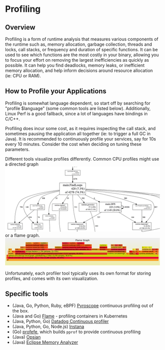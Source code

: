 # Profiling

## Overview

Profiling is a form of runtime analysis that measures various components of the runtime such as, memory allocation, garbage collection, threads and locks, call stacks, or frequency and duration of specific functions. It can be used to see which functions are the most costly in your binary, allowing you to focus your effort on removing the largest inefficiencies as quickly as possible. It can help you find deadlocks, memory leaks, or inefficient memory allocation, and help inform decisions around resource allocation (ie: CPU or RAM).

## How to Profile your Applications

Profiling is somewhat language dependent, so start off by searching for "profile $language" (some common tools are listed below). Additionally, Linux Perf is a good fallback, since a lot of languages have bindings in C/C++.

Profiling does incur some cost, as it requires inspecting the call stack, and sometimes pausing the application all together (ie: to trigger a full GC in Java). It is recommended to continuously profile your services, say for 10s every 10 minutes. Consider the cost when deciding on tuning these parameters.

Different tools visualize profiles differently. Common CPU profiles might use a directed graph ![graph](images/pprof-dot.png) or a flame graph. ![flame](images/flame.png)

Unfortunately, each profiler tool typically uses its own format for storing profiles, and comes with its own visualization.

## Specific tools

- (Java, Go, Python, Ruby, eBPF) [Pyroscope](https://github.com/pyroscope-io/pyroscope) continuous profiling out of the box.
- (Java and Go) [Flame](https://github.com/VerizonMedia/kubectl-flame) - profiling containers in Kubernetes
- (Java, Python, Go) [Datadog Continuous profiler](https://www.datadoghq.com/product/code-profiling/)
- (Java, Python, Go, Node.js) [Instana](https://www.instana.com/blog/instana-announces-the-industrys-first-commercial-continuous-production-profiler/)
- (Go) [profefe](https://github.com/profefe/profefe), which builds `pprof` to provide continuous profiling
- (Java) [Opsian](https://opsian.com/)
- (Java) [Eclipse Memory Analyzer](https://www.eclipse.org/mat/)
